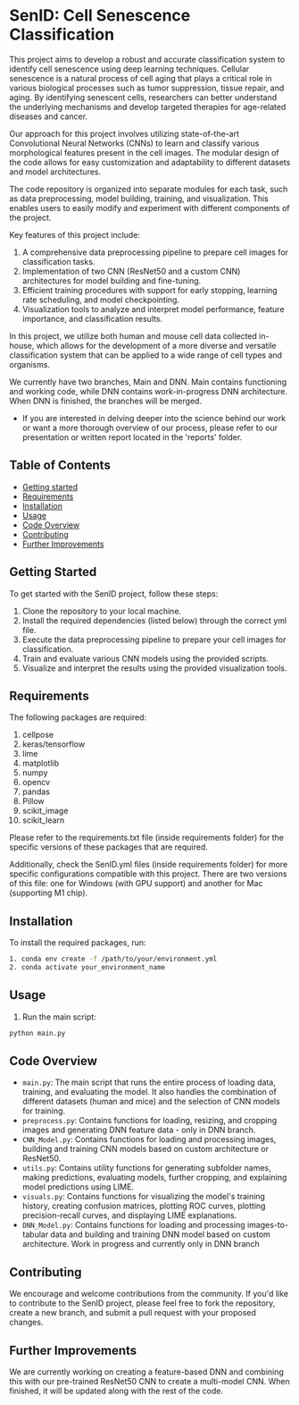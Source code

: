 # SenID: Cell Senescence Classification

This project aims to develop a robust and accurate classification system to identify cell senescence using deep learning techniques. Cellular senescence is a natural process of cell aging that plays a critical role in various biological processes such as tumor suppression, tissue repair, and aging. By identifying senescent cells, researchers can better understand the underlying mechanisms and develop targeted therapies for age-related diseases and cancer.

Our approach for this project involves utilizing state-of-the-art Convolutional Neural Networks (CNNs) to learn and classify various morphological features present in the cell images. The modular design of the code allows for easy customization and adaptability to different datasets and model architectures.

The code repository is organized into separate modules for each task, such as data preprocessing, model building, training, and visualization. This enables users to easily modify and experiment with different components of the project.

Key features of this project include:

1. A comprehensive data preprocessing pipeline to prepare cell images for classification tasks.
2. Implementation of two CNN (ResNet50 and a custom CNN) architectures for model building and fine-tuning.
3. Efficient training procedures with support for early stopping, learning rate scheduling, and model checkpointing.
4. Visualization tools to analyze and interpret model performance, feature importance, and classification results.

In this project, we utilize both human and mouse cell data collected in-house, which allows for the development of a more diverse and versatile classification system that can be applied to a wide range of cell types and organisms.

We currently have two branches, Main and DNN. Main contains functioning and working code, while DNN contains work-in-progress DNN architecture. When DNN is finished, the branches will be merged.

* If you are interested in delving deeper into the science behind our work or want a more thorough overview of our process, please refer to our presentation or written report located in the 'reports' folder.

## Table of Contents
- [Getting started](#getting-started)
- [Requirements](#requirements)
- [Installation](#installation)
- [Usage](#usage)
- [Code Overview](#code-overview)
- [Contributing](#contributing)
- [Further Improvements](#further-improvements)

## Getting Started

To get started with the SenID project, follow these steps:

1. Clone the repository to your local machine.
2. Install the required dependencies (listed below) through the correct yml file.
3. Execute the data preprocessing pipeline to prepare your cell images for classification.
4. Train and evaluate various CNN models using the provided scripts.
5. Visualize and interpret the results using the provided visualization tools.

## Requirements

The following packages are required:

1. cellpose
2. keras/tensorflow
3. lime
4. matplotlib
5. numpy
6. opencv
7. pandas
8. Pillow
9. scikit_image
10. scikit_learn

Please refer to the requirements.txt file (inside requirements folder) for the specific versions of these packages that are required.

Additionally, check the SenID.yml files (inside requirements folder) for more specific configurations compatible with this project. There are two versions of this file: one for Windows (with GPU support) and another for Mac (supporting M1 chip).

## Installation

To install the required packages, run:

```bash
1. conda env create -f /path/to/your/environment.yml
2. conda activate your_environment_name
```

## Usage

1. Run the main script:

```bash
python main.py
```

## Code Overview
- `main.py`: The main script that runs the entire process of loading data, training, and evaluating the model. It also handles the combination of different datasets (human and mice) and the selection of CNN models for training.
- `preprocess.py`: Contains functions for loading, resizing, and cropping images and generating DNN feature data - only in DNN branch.
- `CNN_Model.py`: Contains functions for loading and processing images, building and training CNN models based on custom architecture or ResNet50.
- `utils.py`: Contains utility functions for generating subfolder names, making predictions, evaluating models, further cropping, and explaining model predictions using LIME.
- `visuals.py`: Contains functions for visualizing the model's training history, creating confusion matrices, plotting ROC curves, plotting precision-recall curves, and displaying LIME explanations.
- `DNN_Model.py`:  Contains functions for loading and processing images-to-tabular data and building and training DNN model based on custom architecture. Work in progress and currently only in DNN branch

## Contributing

We encourage and welcome contributions from the community. If you'd like to contribute to the SenID project, please feel free to fork the repository, create a new branch, and submit a pull request with your proposed changes.

## Further Improvements

We are currently working on creating a feature-based DNN and combining this with our pre-trained ResNet50 CNN to create a multi-model CNN. When finished, it will be updated along with the rest of the code. 
